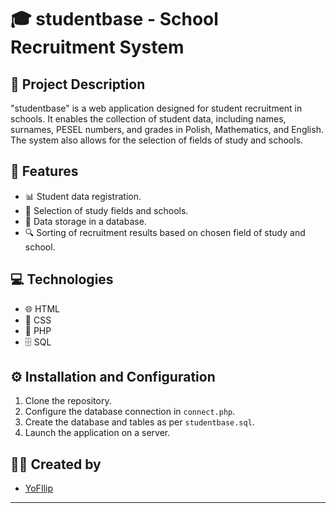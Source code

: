# 🎓 studentbase - School Recruitment System

## 📝 Project Description
"studentbase" is a web application designed for student recruitment in schools. It enables the collection of student data, including names, surnames, PESEL numbers, and grades in Polish, Mathematics, and English. The system also allows for the selection of fields of study and schools.

## 🌟 Features
- 📊 Student data registration.
- 🏫 Selection of study fields and schools.
- 💾 Data storage in a database.
- 🔍 Sorting of recruitment results based on chosen field of study and school.

## 💻 Technologies
- 🌐 HTML
- 🎨 CSS
- 🐘 PHP
- 🗄️ SQL

## ⚙️ Installation and Configuration
1. Clone the repository.
2. Configure the database connection in `connect.php`.
3. Create the database and tables as per `studentbase.sql`.
4. Launch the application on a server.

## 👨‍💻 Created by
- [YoFIlip](https://github.com/YoFilip)
---

